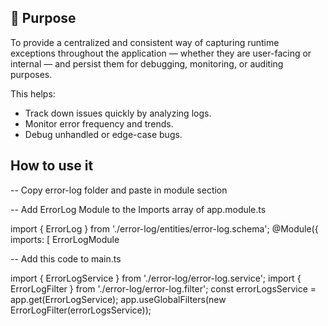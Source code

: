 
## 🧠 Purpose

To provide a centralized and consistent way of capturing runtime exceptions throughout the application — whether they are user-facing or internal — and persist them for debugging, monitoring, or auditing purposes.

This helps:
- Track down issues quickly by analyzing logs.
- Monitor error frequency and trends.
- Debug unhandled or edge-case bugs.


## How to use it

-- Copy error-log folder and paste in module section

-- Add ErrorLog Module to the Imports array of app.module.ts

import { ErrorLog } from './error-log/entities/error-log.schema';
@Module({
  imports: [
    ErrorLogModule


-- Add this code to main.ts

import { ErrorLogService } from './error-log/error-log.service';
import { ErrorLogFilter } from './error-log/error-log.filter';
const errorLogsService = app.get(ErrorLogService);
app.useGlobalFilters(new ErrorLogFilter(errorLogsService)); 